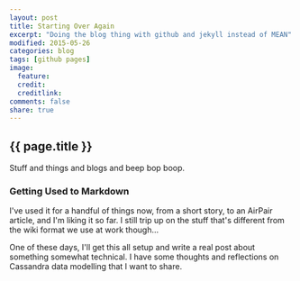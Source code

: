 ```yaml
---
layout: post
title: Starting Over Again
excerpt: "Doing the blog thing with github and jekyll instead of MEAN"
modified: 2015-05-26
categories: blog
tags: [github pages]
image:
  feature: 
  credit: 
  creditlink: 
comments: false
share: true
---
```


## {{ page.title }}

Stuff and things and blogs and beep bop boop.

<!--more-->

### Getting Used to Markdown

I've used it for a handful of things now, from a short story, to an AirPair article, and I'm liking it so far. I still trip up on the stuff that's different from the wiki format we use at work though...

One of these days, I'll get this all setup and write a real post about something somewhat technical. I have some thoughts and reflections on Cassandra data modelling that I want to share.